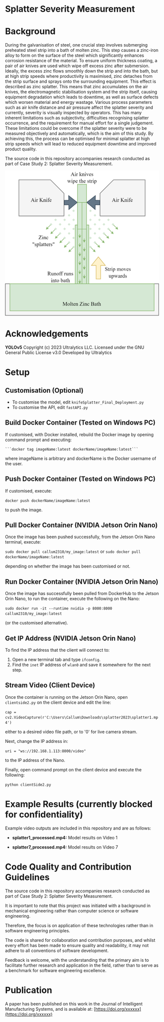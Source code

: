 

# Splatter Severity Measurement



# Background
During the galvanisation of steel, one crucial step involves submerging preheated steel strip into a bath of molten zinc. This step causes a zinc-iron alloy to form on the surface of the steel which significantly enhances corrosion resistance of the material. To ensure uniform thickness coating, a pair of air knives are used which wipe off excess zinc after submersion. Ideally, the excess zinc flows smoothly down the strip and into the bath, but at high strip speeds where productivity is maximised, zinc detaches from the strip surface and sprays onto the surrounding equipment. This effect is described as zinc splatter. This means that zinc accumulates on the air knives, the electromagnetic stabilisation system and the strip itself, causing equipment degradation which leads to downtime, as well as surface defects which worsen material and energy wastage. Various process parameters such as air knife distance and air pressure affect the splatter severity and currently, severity is visually inspected by operators. This has many inherent limitations such as subjectivity, difficulties recognising splatter occurrence, and the requirement for manual effort for a single judgement. These limitations could be overcome if the splatter severity were to be measured objectively and automatically, which is the aim of this study. By achieving this, the process can be optimised for minimal splatter at high strip speeds which will lead to reduced equipment downtime and improved product quality.

The source code in this repository accompanies research conducted as part of Case Study 2: Splatter Severity Measurement.

![Splatter Study Schematic](splatterDiagram.png)

# Acknowledgements

**YOLOv5**
Copyright (c) 2023 Ultralytics LLC. 
Licensed under the GNU General Public License v3.0 
Developed by Ultralytics

# Setup
## Customisation (Optional)

 - To customise the model, edit ```knifeSplatter_Final_Deployment.py ```
 - To customise the API, edit ```fastAPI.py```

## Build Docker Container (Tested on Windows PC)
If customised, with Docker installed, rebuild the Docker image by opening command prompt and executing:

	```docker tag imageName:latest dockerName/imageName:latest```

where imageName is arbitrary and dockerName is the Docker username of the user.
## Push Docker Container (Tested on Windows PC)

If customised, execute:

```docker push dockerName/imageName:latest```

to push the image.

## Pull Docker Container (NVIDIA Jetson Orin Nano)

Once the image has been pushed successfully, from the Jetson Orin Nano terminal, execute:

```sudo docker pull callum2310/my_image:latest``` or ```sudo docker pull dockerName/imageName:latest```
   
depending on whether the image has been customised or not.
## Run Docker Container (NVIDIA Jetson Orin Nano)

Once the image has successfully been pulled from DockerHub to the Jetson Orin Nano, to run the container, execute the following on the Nano:

```sudo docker run -it --runtime nvidia -p 8000:8000 callum2310/my_image:latest``` 

(or the customised alternative).

## Get IP  Address (NVIDIA Jetson Orin Nano)
To find the IP address that the client will connect to:

 1. Open a new terminal tab and type ```ifconfig```. 
 2. Find the ```inet``` IP address of ```wlan0``` and save it somewhere for the next step.

## Stream Video (Client Device)

Once the container is running on the Jetson Orin Nano, open ```clientside2.py``` on the client device and edit the line:

```cap = cv2.VideoCapture(r'C:\Users\Callum\Downloads\splatter2023\splatter1.mp4')``` 

either to a desired video file path, or to '0' for live camera stream.


Next, change the IP address in:

```uri = "ws://192.168.1.113:8000/video"``` 

to the IP address of the Nano.

Finally, open command prompt on the client device and execute the following:

```python clientSide2.py```

# Example Results (currently blocked for confidentiality)

Example video outputs are included in this repository and are as follows:

 - **splatter1_processed.mp4:** Model results on Video 1
 
 - **splatter7_processed.mp4:** Model results on Video 7
 

# Code Quality and Contribution Guidelines
The source code in this repository accompanies research conducted as part of Case Study 2: Splatter Severity Measurement. 

It is important to note that this project was initiated with a background in mechanical engineering rather than computer science or software engineering. 

Therefore, the focus is on application of these technologies rather than in software engineering principles. 

The code is shared for collaboration and contribution purposes, and whilst every effort has been made to ensure quality and readability, it may not adhere to all conventions of software development. 

Feedback is welcome, with the understanding that the primary aim is to facilitate further research and application in the field, 
rather than to serve as a benchmark for software engineering excellence. 

# Publication

A paper has been published on this work in the Journal of Intelligent Manufacturing Systems, and is available at: [https://doi.org/xxxxxx](https://doi.org/xxxxxx)


